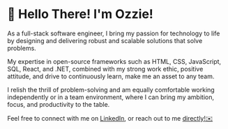 

# :wave: Hello There! I'm Ozzie!

As a full-stack software engineer, I bring my passion for technology to life by designing and delivering robust and scalable solutions that solve problems. 

My expertise in open-source frameworks such as HTML, CSS, JavaScript, SQL, React, and .NET, combined with my strong work ethic, positive attitude, and drive to continuously learn, make me an asset to any team. 

I relish the thrill of problem-solving and am equally comfortable working independently or in a team environment, where I can bring my ambition, focus, and productivity to the table.

Feel free to connect with me on <a href="https://www.linkedin.com/in/ozzierosas/">LinkedIn</a>, or reach out to me <a href="mailto:ozzie.rosas@gmail.com">directly!:envelope:</a>
